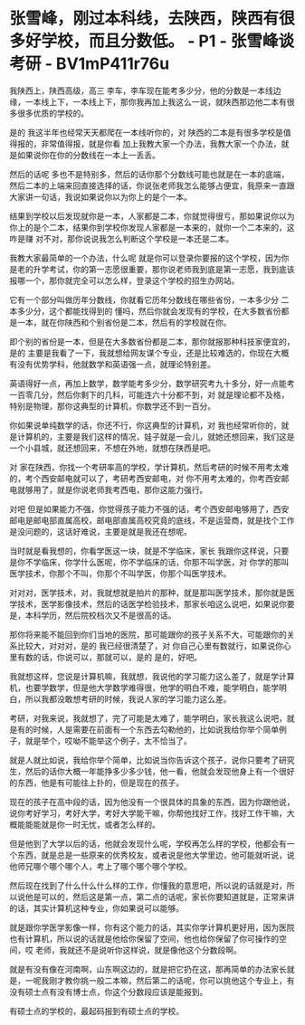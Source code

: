 # 张雪峰，刚过本科线，去陕西，陕西有很多好学校，而且分数低。 - P1 - 张雪峰谈考研 - BV1mP411r76u

我陕西上，陕西高级，高三 李车，李车现在能考多少分，他的分数是一本线边缘，一本线上下，一本线上下，那你我再加上我这么一说，就陕西那边他二本有很多很多优质的学校的。

是的 我这半年也经常天天都爬在一本线听你的，对 陕西的二本是有很多学校是值得报的，非常值得报，就是你看 加上我教大家一个办法，我教大家一个办法，就是如果说你在你的分数线在一本上一丢丢。

然后的话呢 多也不是特别多，然后的话你那个分数线可能也就是在一本的底端，然后二本的上端来回直接选择的话，你说张老师我怎么能够占便宜，我原来一直跟大家讲一句话，我说如果说你以为你上的是个一本。

结果到学校以后发现就你是一本，人家都是二本，你就觉得很亏，那如果说你以为你上的是个二本，结果你到学校你发现人家都是一本来的，就你一个二本来的，这咋是赚 对不对，那你说说我怎么判断这个学校是一本还是二本。

我教大家最简单的一个办法，什么呢 就是你可以登录你要报的这个学校，因为你是老的升学考试，你的第一志愿很重要，那你说老师我到底是第一志愿，我到底该报哪一个，那你就完全可以怎么样，登录这个学校的招生办网站。

它有一个部分叫做历年分数线，你就看它历年分数线在哪些省份，一本多少分 二本多少分，这个都能找得到的 懂吗，然后你就会发现有的学校，在大多数省份都是一本，就在你陕西和个别省份是二本，然后有的学校就在你。

即个别的省份是一本，但是在大多数省份都是二本，那你就报那种科技家便宜的，是的 主要是我看了一下，我就想给网友谋个专业，还是比较难选的，你现在大概有没有优势学科，他就数学和英语强一点，就理论特别差。

英语得好一点，再加上数学，数学能考多少分，数学研究考九十多分，好一点能考一百零几分，然后你剩下的几科，可能连六十分都不到，对 就是理论都不及格，特别是物理，那你这典型的计算机，你数学还不到一百分。

你如果说单纯数学的话，你还不行，你这典型的计算机，对 我也经常听你的，就是计算机的，主要是我们这样的情况，娃子就是一会儿，就她还想回来，我们这是一个小县城，就还想回来，不想在外地，就想在陕西是吧。

对 家在陕西，你找一个考研率高的学校，学计算机，然后考研的时候不用考太难的，考个西安邮电就可以了，考研考西安邮电，对 你不用考太难的，你考西安邮电就够用了，就是你说老师我考西电，那你这能力强行。

对吧 但是如果能力不强，你觉得孩子能力不强的话，考个西安邮电够用了，西安邮电是邮电部直属高校，邮电部直属高校究竟的底线，不是运营商，就是找个工作是没问题的，这话好难说，主要是就是我还在想呢。

当时就是看我想的，你看学医这一块，就是不学临床，家长 我跟你这样说，只要是你不学临床，你学什么医呢，你不学临床的话，你那不叫学医，对 你学的那叫医学技术，你那个不叫，你那个不叫学医，你那个叫医学技术。

对对对，医学技术，对，我就想就是拍片的那种，就是那叫医学技术，那你就是医学技术，医学影像技术，然后的话医学检验技术，那家长咱这么说吧，如果说你要是，本科学历，然后院校档次又不是很高的话。

那你将来能不能回到你们当地的医院，那可能跟你的孩子关系不大，可能跟你的关系比较大，对对对，是的 我已经很清楚了，对 你自己心里有数就行，如果说你心里有数的话，你说可以，那就可以，是的 是的，好吧。

我就想这样，您说是计算机嘛，我就想，我说他的学习能力这么差了，就是学计算机，也要学数学，但是他大学数学难得很，他学的明白不难，能学明白，能学明白，所以我都没敢想考研的时候，我说人家的学习能力这么差。

考研，对我来说，我就想了，完了可能是太难了，能学明白，家长我这么说吧，就是有的时候，人是需要在前面有一个东西去勾勒他的，比如说我给你举个简单例子，就是举个，哎呦不能举这个例子，太不恰当了。

就是人就比如说，我给你举个简单，比如说当你告诉这个孩子，说你只要考了研究生，然后的话你大概一年能挣多少多少钱，他一看，他就会发现他身上有一个很好的东西，他是有可能往上扑的，但是现在的孩子。

现在的孩子在高中段的话，因为他没有一个很具体的具象的东西，因为你跟他说，说你考好学习，考好大学，考好大学能干嘛，你帮他找好工作，找好工作干嘛，大概能能能就是你一时无忧，或者怎么样的。

但是他到了大学以后的话，他就会发现什么呢，学校再怎么样的学校，他都会有一个东西，就是总是一些原来的优秀校友，或者说是他大学里边，他可能就听说，说他师兄哪个哪个哪个人，考上了哪个哪个哪个学校。

然后现在找到了什么什么什么样的工作，你懂我的意思吧，所以说的话就是对，所以说他是可以的，然后这是第一点，第二点的话呢，家长你要知道就是，正常来讲的话，其实计算机这种专业，你如果说可以能够。

就是跟你学医学影像一样，你有这个能力的话，其实你学计算机更好用，因为医院也有计算机，所以说的话就是他给你保留了空间，他也给你保留了你可操作的空间，哎 老师，我就还不是说听你这样说，就是像他这个分数段啊。

就是有没有像在河南啊，山东啊这边的，就是把它扔在这，那再简单的办法家长就是，一呢我刚才教你挑一般二本嘛，然后第二的话呢，你可以挑他这个专业上，有没有硕士点有没有博士点，你这个分数段应该是能报到。

有硕士点的学校的，最起码报到有硕士点的学校。